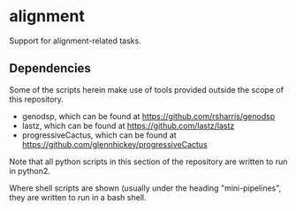 # alignment
Support for alignment-related tasks.

## Dependencies

Some of the scripts herein make use of tools provided outside the scope of this
repository.

* genodsp, which can be found at https://github.com/rsharris/genodsp
* lastz, which can be found at https://github.com/lastz/lastz
* progressiveCactus, which can be found at https://github.com/glennhickey/progressiveCactus

Note that all python scripts in this section of the repository are written to
run in python2.

Where shell scripts are shown (usually under the heading "mini-pipelines", they
are written to run in a bash shell.

